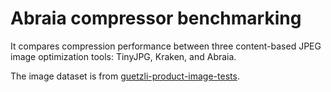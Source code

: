 # Abraia compressor benchmarking

It compares compression performance between three content-based JPEG image 
optimization tools: TinyJPG, Kraken, and Abraia.

The image dataset is from [guetzli-product-image-tests](https://github.com/vinhlh/guetzli-product-image-tests/tree/master/images).

